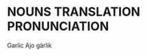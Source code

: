
# NOUNS                 TRANSLATION                 PRONUNCIATION

Garlic                  Ajo                         ɡärlik